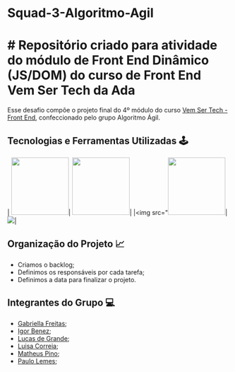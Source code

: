 # Squad-3-Algoritmo-Agil

# # Repositório criado para atividade do módulo de Front End Dinâmico (JS/DOM) do curso de Front End Vem Ser Tech da Ada 

Esse desafio compõe o projeto final do 4º módulo do curso [Vem Ser Tech - Front End](https://ada.tech/sou-aluno/programas/ifood-vem-ser-tech), confeccionado pelo  grupo Algoritmo Ágil.

## Tecnologias e Ferramentas Utilizadas 🕹️

|  <img src="https://cdn.jsdelivr.net/gh/devicons/devicon/icons/javascript/javascript-original.svg" width="130px">| <img src="https://cdn.jsdelivr.net/gh/devicons/devicon/icons/vscode/vscode-original.svg" width="130px">| 
|<img src="<img src="https://cdn.jsdelivr.net/gh/devicons/devicon/icons/css3/css3-original.svg" width="130px">| <img src="https://cdn.jsdelivr.net/gh/devicons/devicon/icons/html5/html5-original.svg" />|

## Organização do Projeto 📈

- Criamos o backlog;
- Definimos os responsáveis por cada tarefa;
- Definimos a data para finalizar o projeto.

## Integrantes do Grupo 💻

- [Gabriella Freitas](https://github.com/gabriellafsena);
- [Igor Benez](https://github.com/igor-benez);
- [Lucas de Grande](https://github.com/);
- [Luisa Correia](https://github.com/luisacs923);
- [Matheus Pino](https://github.com/matheuspino);
- [Paulo Lemes](https://github.com/paulo-lemes);

